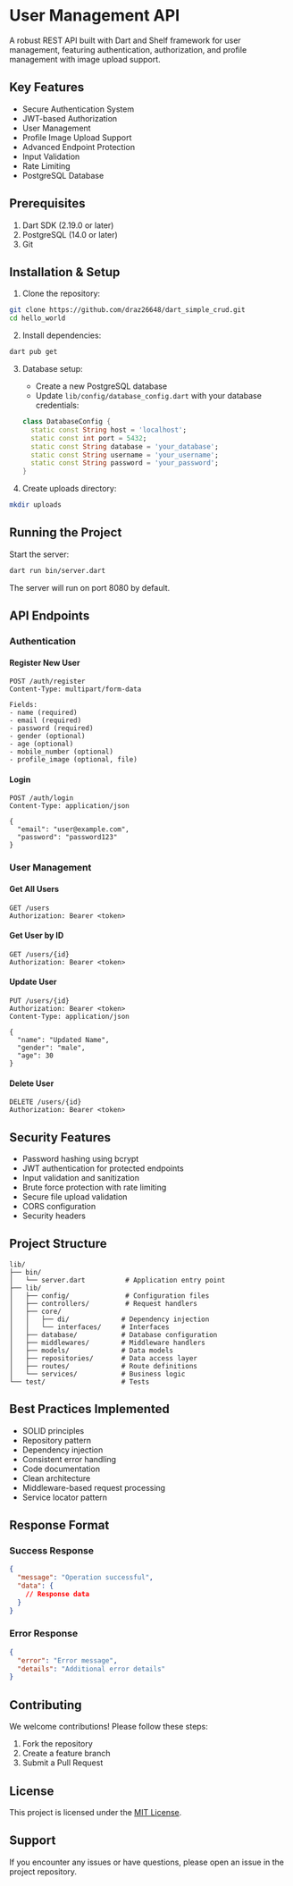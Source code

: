 # User Management API

A robust REST API built with Dart and Shelf framework for user management, featuring authentication, authorization, and profile management with image upload support.

## Key Features 

- Secure Authentication System
- JWT-based Authorization
- User Management
- Profile Image Upload Support
- Advanced Endpoint Protection
- Input Validation
- Rate Limiting
- PostgreSQL Database

## Prerequisites 

1. Dart SDK (2.19.0 or later)
2. PostgreSQL (14.0 or later)
3. Git

## Installation & Setup 

1. Clone the repository:
```bash
git clone https://github.com/draz26648/dart_simple_crud.git
cd hello_world
```

2. Install dependencies:
```bash
dart pub get
```

3. Database setup:
   - Create a new PostgreSQL database
   - Update `lib/config/database_config.dart` with your database credentials:
   ```dart
   class DatabaseConfig {
     static const String host = 'localhost';
     static const int port = 5432;
     static const String database = 'your_database';
     static const String username = 'your_username';
     static const String password = 'your_password';
   }
   ```

4. Create uploads directory:
```bash
mkdir uploads
```

## Running the Project 

Start the server:
```bash
dart run bin/server.dart
```
The server will run on port 8080 by default.

## API Endpoints 

### Authentication

#### Register New User
```http
POST /auth/register
Content-Type: multipart/form-data

Fields:
- name (required)
- email (required)
- password (required)
- gender (optional)
- age (optional)
- mobile_number (optional)
- profile_image (optional, file)
```

#### Login
```http
POST /auth/login
Content-Type: application/json

{
  "email": "user@example.com",
  "password": "password123"
}
```

### User Management

#### Get All Users
```http
GET /users
Authorization: Bearer <token>
```

#### Get User by ID
```http
GET /users/{id}
Authorization: Bearer <token>
```

#### Update User
```http
PUT /users/{id}
Authorization: Bearer <token>
Content-Type: application/json

{
  "name": "Updated Name",
  "gender": "male",
  "age": 30
}
```

#### Delete User
```http
DELETE /users/{id}
Authorization: Bearer <token>
```

## Security Features 

- Password hashing using bcrypt
- JWT authentication for protected endpoints
- Input validation and sanitization
- Brute force protection with rate limiting
- Secure file upload validation
- CORS configuration
- Security headers

## Project Structure 

```
lib/
├── bin/
│   └── server.dart          # Application entry point
├── lib/
│   ├── config/              # Configuration files
│   ├── controllers/         # Request handlers
│   ├── core/               
│   │   ├── di/             # Dependency injection
│   │   └── interfaces/     # Interfaces
│   ├── database/           # Database configuration
│   ├── middlewares/        # Middleware handlers
│   ├── models/             # Data models
│   ├── repositories/       # Data access layer
│   ├── routes/             # Route definitions
│   └── services/           # Business logic
└── test/                   # Tests
```

## Best Practices Implemented 

- SOLID principles
- Repository pattern
- Dependency injection
- Consistent error handling
- Code documentation
- Clean architecture
- Middleware-based request processing
- Service locator pattern

## Response Format 

### Success Response
```json
{
  "message": "Operation successful",
  "data": {
    // Response data
  }
}
```

### Error Response
```json
{
  "error": "Error message",
  "details": "Additional error details"
}
```

## Contributing 

We welcome contributions! Please follow these steps:
1. Fork the repository
2. Create a feature branch
3. Submit a Pull Request

## License 

This project is licensed under the [MIT License](LICENSE).

## Support 

If you encounter any issues or have questions, please open an issue in the project repository.

